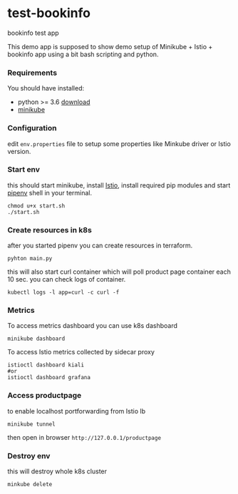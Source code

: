 # test-bookinfo
bookinfo test app  

This demo app  is supposed to show demo setup of Minikube + Istio + bookinfo app using a bit bash scripting and python.

### Requirements
You should have installed:
* python >= 3.6 [download](https://www.python.org/downloads/)
* [minikube](https://kubernetes.io/docs/tasks/tools/install-minikube/)
### Configuration
edit `env.properties` file to setup some properties like Minkube driver or Istio version.

### Start env
this should start minikube, install [Istio](https://istio.io/latest/docs/), install required pip modules and start [pipenv](https://github.com/pypa/pipenv) shell in your terminal.
```
chmod u+x start.sh
./start.sh
```
### Create resources in k8s
after you started pipenv you can create resources in terraform. 
```
pyhton main.py
```
this will also start curl container which will poll product page container each 10 sec.
you can check logs of container.
```
kubectl logs -l app=curl -c curl -f
```
### Metrics
To access metrics dashboard you can use k8s dashboard
```
minikube dashboard
```
To access Istio metrics collected by sidecar proxy
```
istioctl dashboard kiali
#or
istioctl dashboard grafana
```
### Access productpage
to enable localhost portforwarding from Istio lb
```
minikube tunnel
```
then open in browser `http://127.0.0.1/productpage`
### Destroy env
this will destroy whole k8s cluster
```
minkube delete
```
